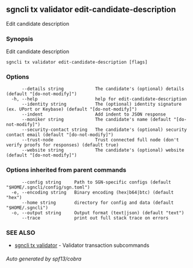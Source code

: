 ## sgncli tx validator edit-candidate-description

Edit candidate description

### Synopsis

Edit candidate description

```
sgncli tx validator edit-candidate-description [flags]
```

### Options

```
      --details string            The candidate's (optional) details (default "[do-not-modify]")
  -h, --help                      help for edit-candidate-description
      --identity string           The (optional) identity signature (ex. UPort or Keybase) (default "[do-not-modify]")
      --indent                    Add indent to JSON response
      --moniker string            The candidate's name (default "[do-not-modify]")
      --security-contact string   The candidate's (optional) security contact email (default "[do-not-modify]")
      --trust-node                Trust connected full node (don't verify proofs for responses) (default true)
      --website string            The candidate's (optional) website (default "[do-not-modify]")
```

### Options inherited from parent commands

```
      --config string     Path to SGN-specific configs (default "$HOME/.sgncli/config/sgn.toml")
  -e, --encoding string   Binary encoding (hex|b64|btc) (default "hex")
      --home string       directory for config and data (default "$HOME/.sgncli")
  -o, --output string     Output format (text|json) (default "text")
      --trace             print out full stack trace on errors
```

### SEE ALSO

* [sgncli tx validator](sgncli_tx_validator.md)	 - Validator transaction subcommands

###### Auto generated by spf13/cobra
